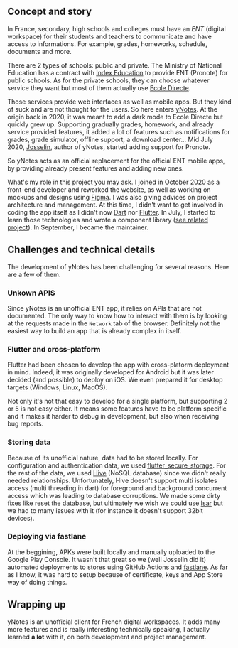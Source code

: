 ## Concept and story

In France, secondary, high schools and colleges must have an _ENT_ (digital workspace) for their students and teachers to communicate and have access to informations. For example, grades, homeworks, schedule, documents and more.

There are 2 types of schools: public and private. The Ministry of National Education has a contract with [Index Education](https://www.index-education.com/) to provide ENT (Pronote) for public schools. As for the private schools, they can choose whatever service they want but most of them actually use [Ecole Directe](https://ecoledirecte.com).

Those services provide web interfaces as well as mobile apps. But they kind of suck and are not thought for the users. So here enters [yNotes](https://ynotes.fr/). At the origin back in 2020, it was meant to add a dark mode to Ecole Directe but quickly grew up. Supporting gradually grades, homework, and already service provided features, it added a lot of features such as notifications for grades, grade simulator, offline support, a download center... Mid July 2020, [Josselin](https://github.com/JsonLinesCode), author of yNotes, started adding support for Pronote.

So yNotes acts as an official replacement for the official ENT mobile apps, by providing already present features and adding new ones.

What's my role in this project you may ask. I joined in October 2020 as a front-end developer and reworked the website, as well as working on mockups and designs using [Figma](https://www.figma.com/). I was also giving advices on project architecture and management. At this time, I didn't want to get involved in coding the app itself as I didn't now [Dart](https://dart.dev) nor [Flutter](https://flutter.dev). In July, I started to learn those technologies and wrote a component library ([see related project](/projects/ynotes-packages)). In September, I became the maintainer.

## Challenges and technical details

The development of yNotes has been challenging for several reasons. Here are a few of them.

### Unkown APIS

Since yNotes is an unofficial ENT app, it relies on APIs that are not documented. The only way to know how to interact with them is by looking at the requests made in the `Network` tab of the browser. Definitely not the easiest way to build an app that is already complex in itself.

### Flutter and cross-platform

Flutter had been chosen to develop the app with cross-platorm deployment in mind. Indeed, it was originally developed for Android but it was later decided (and possible) to deploy on iOS. We even prepared it for desktop targets (Windows, Linux, MacOS).

Not only it's not that easy to develop for a single platform, but supporting 2 or 5 is not easy either. It means some features have to be platform specific and it makes it harder to debug in development, but also when receiving bug reports.

### Storing data

Because of its unofficial nature, data had to be stored locally. For configuration and authentication data, we used [flutter_secure_storage](https://pub.dev/packages/flutter_secure_storage). For the rest of the data, we used [Hive](https://pub.dev/packages/hive) (NoSQL database) since we didn't really needed relationships. Unfortunately, Hive doesn't support multi isolates access (multi threading in dart) for foreground and background concurrent access which was leading to database corruptions. We made some dirty fixes like reset the database, but ultimately we wish we could use [Isar](https://pub.dev/packages/isar) but we had to many issues with it (for instance it doesn't support 32bit devices).

### Deploying via fastlane

At the beggining, APKs were built locally and manually uploaded to the Google Play Console. It wasn't that great so we (well Josselin did it) automated deployments to stores using GitHub Actions and [fastlane](https://fastlane.tools/). As far as I know, it was hard to setup because of certificate, keys and App Store way of doing things.

## Wrapping up

yNotes is an unofficial client for French digital workspaces. It adds many more features and is really interesting technically speaking, I actually learned **a lot** with it, on both development and project management.
